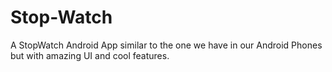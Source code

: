 # Stop-Watch
A StopWatch Android App similar to the one we have in our Android Phones but with amazing UI and cool features.
